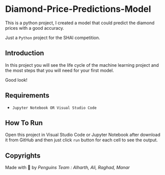 # Diamond-Price-Predictions-Model
This is a python project, I created a model that could predict the diamond prices with a good accuracy.


Just a `Python` project for the SHAI competition.

## Introduction

In this project you will see the life cycle of the machine learning project and the most steps that you will need for your first model.

Good look!

## Requirements

- `Jupyter Notebook OR Visual Studio Code`

## How To Run

Open this project in Visual Studio Code or Jupyter Notebook after download it from GitHub and then just click `run` button for each cell to see the output.


## Copyrights

Made with 🤍 by *Penguins Team : Alharth, Ali, Raghad, Manar*
